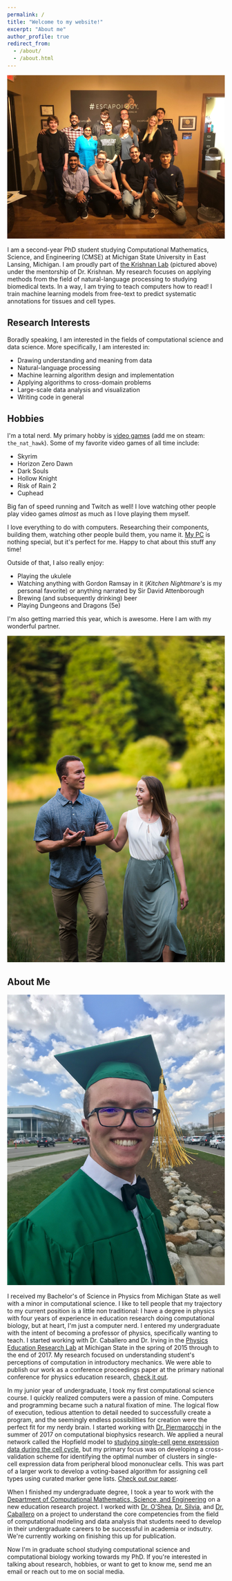 ```yaml
---
permalink: /
title: "Welcome to my website!"
excerpt: "About me"
author_profile: true
redirect_from: 
  - /about/
  - /about.html
---
```


![](../images/lab.jpg)

I am a second-year PhD student studying Computational Mathematics, Science, and Engineering (CMSE) at Michigan State University in East Lansing, Michigan. I am proudly part of [the Krishnan Lab](https://www.thekrishnanlab.org) (pictured above) under the mentorship of Dr. Krishnan. My research focuses on applying methods from the field of natural-language processing to studying biomedical texts. In a way, I am trying to teach computers how to read! I train machine learning models from free-text to predict systematic annotations for tissues and cell types.

## Research Interests

Boradly speaking, I am interested in the fields of computational science and data science. More specifically, I am interested in:

* Drawing understanding and meaning from data
* Natural-language processing
* Machine learning algorithm design and implementation
* Applying algorithms to cross-domain problems
* Large-scale data analysis and visualization
* Writing code in general

## Hobbies

I'm a total nerd. My primary hobby is [video games](https://www.twitch.tv/nat_hawk) (add me on steam: `the_nat_hawk`). Some of my favorite video games of all time include:

* Skyrim
* Horizon Zero Dawn
* Dark Souls
* Hollow Knight
* Risk of Rain 2
* Cuphead

Big fan of speed running and Twitch as well! I love watching other people play video games _almost_ as much as I love playing them myself.

I love everything to do with computers. Researching their components, building them, watching other people build them, you name it. [My PC](https://www.amazon.com/gp/product/B086MJ13VJ/ref=ppx_yo_dt_b_asin_title_o08_s00?ie=UTF8&psc=1) is nothing special, but it's perfect for me. Happy to chat about this stuff any time!

Outside of that, I also really enjoy:

* Playing the ukulele
* Watching anything with Gordon Ramsay in it (_Kitchen Nightmare's_ is my personal favorite) or anything narrated by Sir David Attenborough
* Brewing (and subsequently drinking) beer
* Playing Dungeons and Dragons (5e)

 I'm also getting married this year, which is awesome. Here I am with my wonderful partner.

![](../images/engagement.jpg)

## About Me

![](../images/graduation.jpg)

I received my Bachelor's of Science in Physics from Michigan State as well with a minor in computational science. I like to tell people that my trajectory to my current position is a little non traditional: I have a degree in physics with four years of experience in education research doing computational biology, but at heart, I'm just a computer nerd. I entered my undergraduate with the intent of becoming a professor of physics, specifically wanting to teach. I started working with Dr. Caballero and Dr. Irving in the [Physics Education Research Lab](https://perl.natsci.msu.edu/) at Michigan State in the spring of 2015 through to the end of 2017. My research focused on understanding student's perceptions of computation in introductory mechanics. We were able to publish our work as a conference proceedings paper at the primary national conference for physics education research, [check it out](../files/perc.pdf).

In my junior year of undergraduate, I took my first computational science course. I quickly realized computers were a passion of mine. Computers and programming became such a natural fixation of mine. The logical flow of execution, tedious attention to detail needed to successfully create a program, and the seemingly endless possibilities for creation were the perfect fit for my nerdy brain. I started working with [Dr. Piermarocchi](https://web.pa.msu.edu/people/carlo/) in the summer of 2017 on computational biophysics research. We applied a neural network called the Hopfield model to [studying single-cell gene expression data during the cell cycle](https://journals.plos.org/ploscompbiol/article?id=10.1371/journal.pcbi.1005849), but my primary focus was on developing a cross-validation scheme for identifying the optimal number of clusters in single-cell expression data from peripheral blood mononuclear cells. This was part of a larger work to develop a voting-based algorithm for assigning cell types using curated marker gene lists. [Check out our paper](../files/p-dcs.pdf).

When I finished my undergraduate degree, I took a year to work with the [Department of Computational Mathematics, Science, and Engineering](https://cmse.msu.edu/) on a new education research project. I worked with [Dr. O'Shea](https://cmse.msu.edu/directory/faculty/brian-o-shea/), [Dr. Silvia](http://devinsilvia.com/), and [Dr. Caballero](http://dannycaballero.info/) on a project to understand the core competencies from the field of computational modeling and data analysis that students need to develop in their undergraduate careers to be successful in academia or indsutry. We're currently working on finishing this up for publication.

Now I'm in graduate school studying computational science and computational biology working towards my PhD. If you're interested in talking about research, hobbies, or want to get to know me, send me an email or reach out to me on social media.